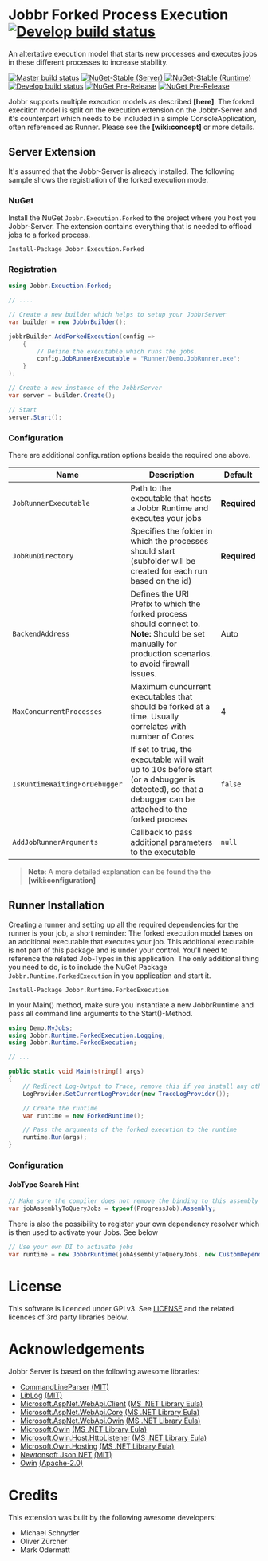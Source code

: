 # Jobbr Forked Process Execution [![Develop build status][execution-forked-badge-build-develop]][execution-forked-link-build]
An altertative execution model that starts new processes and executes jobs in these different processes to increase stability.

[![Master build status][execution-forked-badge-build-master]][execution-forked-link-build] 
[![NuGet-Stable (Server)][execution-forked-server-badge-nuget]][execution-forked-server-link-nuget]
[![NuGet-Stable (Runtime)][execution-forked-console-badge-nuget]][execution-forked-console-link-nuget]<br/> 
[![Develop build status][execution-forked-badge-build-develop]][execution-forked-link-build] 
[![NuGet Pre-Release][execution-forked-server-badge-nuget-pre]][execution-forked-server-link-nuget] 
[![NuGet Pre-Release][execution-forked-console-badge-nuget-pre]][execution-forked-console-link-nuget]

Jobbr supports multiple execution models as described **[here]**. The forked execition model is split on the execution extension on the Jobbr-Server and it's counterpart which needs to be included in a simple ConsoleApplication, often referenced as Runner. Please see the **[wiki:concept]** or more details.

## Server Extension
It's assumed that the Jobbr-Server is already installed. The following sample shows the registration of the forked execution mode.

### NuGet
Install the NuGet `Jobbr.Execution.Forked` to the project where you host you Jobbr-Server. The extension contains everything that is needed to offload jobs to a forked process.

	Install-Package Jobbr.Execution.Forked


### Registration
```c#
using Jobbr.Exeuction.Forked;

// ....

// Create a new builder which helps to setup your JobbrServer
var builder = new JobbrBuilder();

jobbrBuilder.AddForkedExecution(config =>
    {
        // Define the executable which runs the jobs. 
        config.JobRunnerExecutable = "Runner/Demo.JobRunner.exe";
    }
);

// Create a new instance of the JobbrServer
var server = builder.Create();

// Start
server.Start();
```

### Configuration
There are additional configuration options beside the required one above.

| Name | Description | Default |
| ---- | ----------- | ------- |
|`JobRunnerExecutable` | Path to the executable that hosts a Jobbr Runtime and executes your jobs | **Required** |
|`JobRunDirectory` | Specifies the folder in which the processes should start (subfolder will be created for each run based on the id) | **Required** |
|`BackendAddress` | Defines the URI Prefix to which the forked process should connect to. <br>**Note:** Should be set manually for production scenarios. to avoid firewall issues.  | Auto |
|`MaxConcurrentProcesses` | Maximum cuncurrent executables that should be forked at a time. Usually correlates with number of Cores | 4 |
|`IsRuntimeWaitingForDebugger` | If set to true, the executable will wait up to 10s before start (or a dabugger is detected), so that a debugger can be attached to the forked process | `false` |
|`AddJobRunnerArguments` | Callback to pass additional parameters to the executable | `null` |
> **Note**: A more detailed explanation can be found the the **[wiki:configuration]**

## Runner Installation
Creating a runner and setting up all the required dependencies for the runner is your job, a short reminder: The forked execution model bases on an additional executable that executes your job. This additional executable is not part of this package and is under your control. You'll need to reference the related Job-Types in this application. The only additional thing you need to do, is to include the NuGet Package `Jobbr.Runtime.ForkedExecution` in you application and start it.

    Install-Package Jobbr.Runtime.ForkedExecution

In your Main() method, make sure you instantiate a new JobbrRuntime and pass all command line arguments to the Start()-Method.

```c#
using Demo.MyJobs;
using Jobbr.Runtime.ForkedExecution.Logging;
using Jobbr.Runtime.ForkedExecution;

// ...

public static void Main(string[] args)
{
    // Redirect Log-Output to Trace, remove this if you install any other Log-Framework
    LogProvider.SetCurrentLogProvider(new TraceLogProvider());

    // Create the runtime
    var runtime = new ForkedRuntime();

    // Pass the arguments of the forked execution to the runtime
    runtime.Run(args);
}
```

### Configuration

#### JobType Search Hint

```c#
// Make sure the compiler does not remove the binding to this assembly
var jobAssemblyToQueryJobs = typeof(ProgressJob).Assembly;
```

There is also the possibility to register your own dependency resolver which is then used to activate your Jobs. See below

```c#
// Use your own DI to activate jobs
var runtime = new JobbrRuntime(jobAssemblyToQueryJobs, new CustomDependencyResolver());
```

# License
This software is licenced under GPLv3. See [LICENSE](LICENSE) and the related licences of 3rd party libraries below.

# Acknowledgements
Jobbr Server is based on the following awesome libraries:
* [CommandLineParser](https://github.com/gsscoder/commandline) [(MIT)](https://github.com/gsscoder/commandline/blob/master/License.md)
* [LibLog](https://github.com/damianh/LibLog) [(MIT)](https://github.com/damianh/LibLog/blob/master/licence.txt)
* [Microsoft.AspNet.WebApi.Client](https://www.asp.net/web-api) [(MS .NET Library Eula)](https://www.microsoft.com/web/webpi/eula/net_library_eula_enu.htm)
* [Microsoft.AspNet.WebApi.Core](https://www.asp.net/web-api) [(MS .NET Library Eula)](https://www.microsoft.com/web/webpi/eula/net_library_eula_enu.htm)
* [Microsoft.AspNet.WebApi.Owin](https://www.asp.net/web-api) [(MS .NET Library Eula)](https://www.microsoft.com/web/webpi/eula/net_library_eula_enu.htm)
* [Microsoft.Owin](https://github.com/aspnet/AspNetKatana/) [(MS .NET Library Eula)](https://www.microsoft.com/web/webpi/eula/net_library_eula_enu.htm)
* [Microsoft.Owin.Host.HttpListener](https://github.com/aspnet/AspNetKatana/) [(MS .NET Library Eula)](https://www.microsoft.com/web/webpi/eula/net_library_eula_enu.htm)
* [Microsoft.Owin.Hosting](https://github.com/aspnet/AspNetKatana/) [(MS .NET Library Eula)](https://www.microsoft.com/web/webpi/eula/net_library_eula_enu.htm) 
* [Newtonsoft Json.NET](https://github.com/JamesNK/Newtonsoft.Json) [(MIT)](https://github.com/JamesNK/Newtonsoft.Json/blob/master/LICENSE.md)
* [Owin](https://github.com/owin-contrib/owin-hosting) [(Apache-2.0)](https://github.com/owin-contrib/owin-hosting/blob/master/LICENSE.txt)

# Credits
This extension was built by the following awesome developers:
* Michael Schnyder
* Oliver Zürcher
* Mark Odermatt

[execution-forked-link-build]:                  https://ci.appveyor.com/project/Jobbr/jobbr-execution-forked         
[execution-forked-server-link-nuget]:           https://www.nuget.org/packages/Jobbr.Execution.Forked
[execution-forked-console-link-nuget]:          https://www.nuget.org/packages/Jobbr.Runtime.Console

[execution-forked-badge-build-develop]:         https://img.shields.io/appveyor/ci/Jobbr/jobbr-execution-forked/develop.svg?label=develop
[execution-forked-badge-build-master]:          https://img.shields.io/appveyor/ci/Jobbr/jobbr-execution-forked/master.svg?label=master
[execution-forked-server-badge-nuget]:          https://img.shields.io/nuget/v/Jobbr.Execution.Forked.svg?label=NuGet%20stable%20%28Extension%29
[execution-forked-server-badge-nuget-pre]:      https://img.shields.io/nuget/vpre/Jobbr.Execution.Forked.svg?label=NuGet%20pre%20%28Extension%29
[execution-forked-console-badge-nuget]:         https://img.shields.io/nuget/v/Jobbr.Runtime.Console.svg?label=NuGet%20stable%20%28Runtime%29
[execution-forked-console-badge-nuget-pre]:     https://img.shields.io/nuget/vpre/Jobbr.Runtime.Console.svg?label=NuGet%20pre%20%28Runtime%29